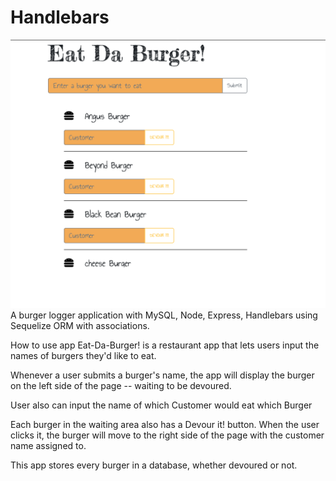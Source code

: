 # Handlebars

![](eatdaburger.png)
A burger logger application with MySQL, Node, Express, Handlebars using Sequelize ORM with associations.

How to use app
Eat-Da-Burger! is a restaurant app that lets users input the names of burgers they'd like to eat.

Whenever a user submits a burger's name, the app will display the burger on the left side of the page -- waiting to be devoured.

User also can input the name of which Customer would eat which Burger

Each burger in the waiting area also has a Devour it! button. When the user clicks it, the burger will move to the right side of the page with the customer name assigned to.


This app stores every burger in a database, whether devoured or not.
